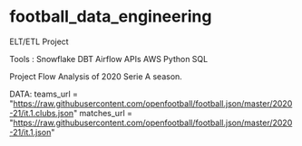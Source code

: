 # football_data_engineering
ELT/ETL Project 

Tools : 
Snowflake
DBT
Airflow
APIs
AWS
Python
SQL

Project Flow
Analysis of 2020 Serie A season.

DATA:
teams_url = "https://raw.githubusercontent.com/openfootball/football.json/master/2020-21/it.1.clubs.json"
matches_url = "https://raw.githubusercontent.com/openfootball/football.json/master/2020-21/it.1.json"
